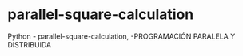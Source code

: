 # parallel-square-calculation
Python - parallel-square-calculation, -PROGRAMACIÓN PARALELA Y DISTRIBUIDA 

